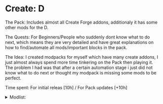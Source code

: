 # Create: D
The Pack: Includes almost all Create Forge addons, additionaly it has some other mods for the D.

The Quests: For Beginners/People who suddenly dont know what to do next, which means they are very detailed and have great explanations on how to find/automate all mods/important blocks in the pack.



The Idea: I created modpacks for myself which have many create addons, I just almost always spend more time tinkering on the Pack then playing it. The problem I had was that after a certain automation stage i just did not know what to do next or thought my modpack is missing some mods to be perfect.

Time spent: For initial releas [10h] / For Pack updates [+10h]



<details>
<summary>Modlist:</summary>

https://github.com/PrismLauncher/PrismLauncher/pull/1246

</details>
